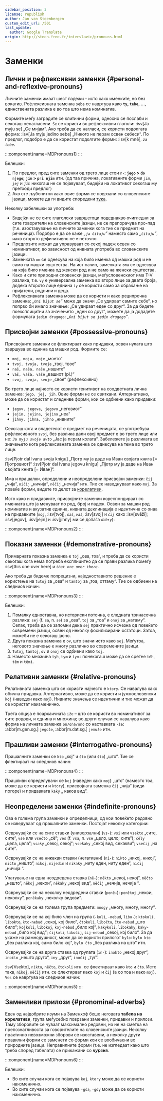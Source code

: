 ```yaml
---
sidebar_position: 3
license: republish
author: Jan van Steenbergen
custom_edit_url: /501
last_update:
  author: Google Translate
origin: http://steen.free.fr/interslavic/pronouns.html
---
```


# Заменки

## Лични и рефлексивни заменки \{#personal-and-reflexive-pronouns}

Личните заменки имаат шест падежи - исто како именките, но без вокатив. Рефлексивната заменка `sebe` се навртува како **`ty`, `tebe`, ...**, единствената разлика е во тоа што нема номинатив.

Формите меѓу заградите се клитични форми, односно се послаби и секогаш ненагласени. `Se` се користи во рефлексивни глаголи: :isv[Ja myju se] „Се мијам“. Ако треба да се нагласи, се користи подолгата форма: :isv[Ja myju jedino sebe] „Никого не перам освен себеси“. По предлог, подобро е да се користат подолгите форми: :isv[k mně], _`za tebe`_.

:::component{name=MDPronouns1}
:::

Белешки:

1. По предлог, пред сите заменки од трето лице стои `n-`: **`jego` > `do njego`**; **`jim` > `pri njim`** итн. (од таа причина, локативните форми _`jim`_, _`jej`_ и _`jih`_ никогаш не се појавуваат, бидејќи на локативот секогаш му претходи предлог)
2. Ако сте љубопитни како овие форми се поврзани со словенските јазици, можете да ги видите споредени [тука][1].

Неколку забелешки за употреба:

- Бидејќи не се сите глаголски завршетоци подеднакво очигледни за сите говорители на словенските јазици, не се препорачува про-пад (т.е. изоставување на личните заменки кога тие се предмет на реченица). Подобро е да се каже _„`ja čitaju`”_ наместо само _„`čitaju`”_, иако второто дефинитивно не е неточно.
- Предлозите можат да управуваат со секој падеж освен со номинативот, во зависност од нивната употреба во словенските јазици.
- Заменката `on` се однесува на која било именка од машки род и не само на машки суштества. На ист начин, заменката `ona` се однесува на која било именка од женски род и не само на женски суштества.
- Како и сите природни словенски јазици, меѓусловенскиот има T-V разлика, т.е. `vy` е универзална заменка во второ лице за двата броја, додека второто лице еднина `ty` се користи само за обраќање на пријатели, роднини и деца.
- Рефлексивната заменка може да се користи и како реципрочна заменка: _„`Oni bijut se`“_ може да значи „Се удираат самите себе“, но попрво би имало значење: „Се удираат еден со друг“. За да бидете поексплицитни за значењето „еден со друг“, можете да ја додадете формулата `jedin drugogo`: _„`Oni bijut se jedin drugogo`“_.

## Присвојни заменки \{#possessive-pronouns}

Присвојните заменки се флектираат како придавки, освен нулата што завршува во еднина од машки род. Формите се:

- `moj, moja, moje` „моето“
- `tvoj, tvoja, tvoje` „твој, твое“
- `naš, naša, naše` „нашите“
- `vaš, vaša, vaše` „вашиот (pl.)“
- `svoj, svoja, svoje` „свое“ (рефлексивно)

Во трето лице најчесто се користи генитивот на соодветната лична заменка: `jego, jej, jih`. Овие форми не се свиткани. Алтернативно, може да се користат и следниве форми, кои се одбиени како придавки:

- `jegov, jegova, jegovo` „неговиот“
- `jejin, jejina, jejino` „неа“
- `jihny, jihna, jihno` „нивните“

Секогаш кога и владетелот е предмет на реченицата, се употребува рефлексивното `svoj`, без разлика дали овој предмет е во трето лице или не: _`Ja myju svoje avto`_ „Јас ја перам колата“. Забележете ја разликата во значењето кога рефлексивната заменка се однесува на тема во трето лице:

:isv[Pjotr dal Ivanu svoju knigu] „Пјотр му ја даде на Иван својата книга \[= Пјотровиот]“
:isv[Pjotr dal Ivanu jegovu knigu] „Пјотр му ја даде на Иван својата книга \[= Иван]“.

Има и прашални, определени и неопределени присвојни заменки: `čij` „чија“, `ničij` „ничија“, `něčij` „нечија“ итн. Тие се наведнуваат како `moj`. За повеќе форми, видете го делот за [корелативи][2].

Исто како и придавките, присвојните заменки кореспондираат со именката што ја менуваат по род, број и падеж. Освен за машки род номинатив и акузатив еднина, нивната деклинација е идентична со онаа на придавките (_`moj`_, :isv[tvoj], _`naš`_, _`vaš`_, :isv[svoj] и _`čij`_ како :isv[svěži]; :isv[jegov], :isv[jejin] и :isv[jihny] ми се допаѓа _`dobry`_):

:::component{name=MDPronouns2}
:::

## Показни заменки \{#demonstrative-pronouns}

Примарната показна заменка е `toj` „ова, тоа“, и треба да се користи секогаш кога нема потреба експлицитно да се прави разлика помеѓу :isv[this one over here] и _`that one over there`_.

Ако треба да бидеме попрецизни, наједноставното решение е користење на `tutoj` за „ова“ и `tamtoj` за „тоа, оттаму“. Тие се одбиени на следниов начин:

:::component{name=MDPronouns3}
:::

Белешки:

1. Помалку едноставна, но историски поточна, е следната тринасочна разлика: `sej` (f. `sa`, n. `se`) за „ова“, `toj` за „тоа“ и `onoj` за „натаму“. Сепак, треба да се запомни дека `sej` практично исчезна од повеќето современи јазици, освен од неколку фосилизирани остатоци. Затоа, можеби не е секогаш јасно.
2. Друга показна заменка е `ov`, што значи исто како `sej`. Меѓутоа, неговото значење е многу различно во современите јазици.
3. `Tutoj`, `tamtoj`, `ov` и `onoj` се одбиени како `toj`.
4. Наместо множина `tyh`, `tym` и `tymi` понекогаш може да се сретне `těh`, `těm` и `těmi`.

## Релативни заменки \{#relative-pronouns}

Релативната заменка што се користи најчесто е `ktory`. Се навалува како обична придавка. Алтернативно, може да се користи и јужнословенски `koj` (наведен како `moj`). Нивните значења се идентични и тие можат да се користат наизменично.

Трета опција е поархаичната `iže` – што се користи во номинативот за сите родови, и еднина и множина; во други случаи се навалува како форма на личната заменка `on/ona/ono` со наставката `-že`: :abbr[m.gen.sg.] `jegože`, :abbr[m.dat.sg.] `jemuže` итн.

## Прашливи заменки \{#interrogative-pronouns}

Прашалните заменки се `kto` „кој“ и `čto` (или `što`) „што“. Тие се флектираат на следниов начин:

:::component{name=MDPronouns4}
:::

Прашливи определувачи се `koj` (наведен како `moj`) „што“ (наместо тоа, може да се користи и `ktory`), присвојната заменка `čij` „чија“ (види погоре) и придавката `kaky` „ каков вид“.

## Неопределени заменки \{#indefinite-pronouns}

Ова е голема група заменки и определници, од кои повеќето редовно се изведуваат од прашалните заменки. Постојат неколку категории:

Осврнувајќи се на сите ставки (универзални) (`vs-`): `vsi` или `vsekto` „сите, сите“, `vse` или `vsečto` „сè“; `ves` (f. `vsa`, n. `vse` „цело, цело; сите“); `cěly` „цела, цела“; `vsaky` „секој, секој“; `vsekaky` „секој вид, секакви“; `vsečij` „на сите“.

Осврнувајќи се на никакви ставки (негативни) (`ni-`): `nikto` „никој, никој“, `ničto` „ништо“, `nikoj`, `nijedin` и `nikaky` „ниту еден, ниту еден“, `ničij` „ничија “.

Упатување на една неодредена ставка (`ně-`): `někto` „некој, некој“, `něčto` „нешто“, `někoj` „некои“, `někaky` „некој вид“, `něčij` „нечија, нечија “.

Осврнувајќи се на неколку неодредени ставки (`poně–`): `poněkoj` „некои, неколку“, `poněkaky` „неколку видови“.

Осврнувајќи се на голема група предмети: `mnogy` „многу, многу, многу“.

Осврнувајќи се на кој било член на група (`-koli`, `-nebud`, `libo-`): `ktokoli`, `libokto`, `kto-nebud` „секој, кој било“, `čtokoli`, `libočto`, `čto-nebud` „што било“; `kojkoli`, `libokoj`, `koj-nebud` „било кој“, `kakykoli`, `libokaky`, `kaky-nebud` „било кој вид“; `čijkoli`, `libočij`, `čij-nebud` „секој, кој било“. За да укаже на рамнодушност, може да се користи прилогот `bylo`: `bylo kto` „без разлика кој, само било кој“, `bylo čto` „без разлика на што“ итн.

Осврнувајќи се на друга ставка од групата (`in-`): `inokto` „некој друг“, `inočto` „нешто друго“, `iny` „друг“, `inočij` „туѓ“.

:isv[Vsekto], `nikto`, `něčto`, `čtokoli` итн. се флектираат како `kto` и `čto`. Исто така, `nikoj`, `něčij` итн. се флектираат како `koj` и `čij` (а со тоа и како `moj`). `Ves` се навртува на следниов начин:

:::component{name=MDPronouns5}
:::

## Заменливи прилози \{#pronominal-adverbs}

Еден од најдобрите изуми на Заменхоф беше неговата **табела на корелативи**, група меѓусебно поврзани заменки, придавки и прилози. Таму зборовите се чуваат максимално редовни, но не на сметка на препознатливоста за говорителите на словенските јазици. Неколку практично невозможни зборови се изоставени, а неколку други правилни форми се заменети со форми кои се вообичаени во природните јазици. Неправилните форми (т.е. не изгледаат како што треба според табелата) се прикажани со _**курзив**_.

:::component{name=MDPronouns6}
:::

Белешки:

- Во сите случаи кога се појавува `koj`, `ktory` може да се користи наизменично.
- Во сите случаи кога се појавува `-gda`, `-gdy` може да се користи наизменично.

[1]: http://steen.free.fr/interslavic/slavic_pronouns.html
[2]: #pronominal_adverbs
